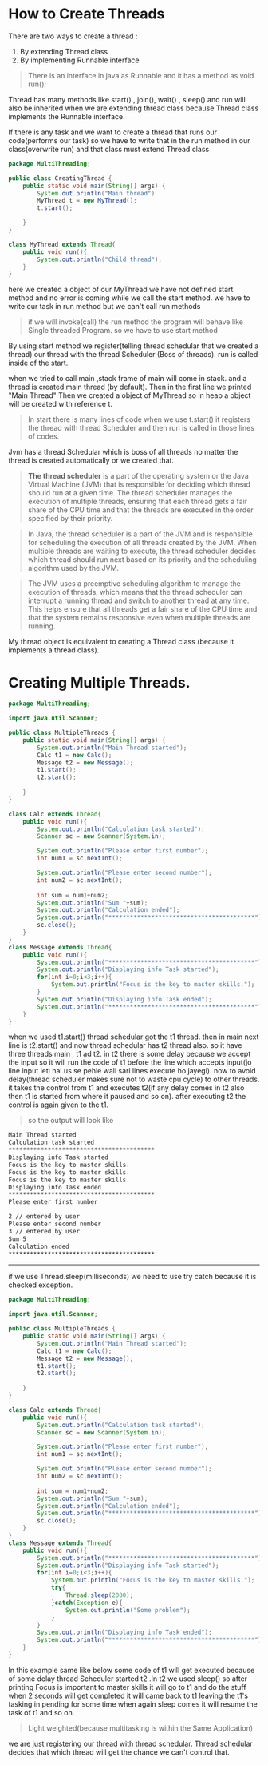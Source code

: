 # How to Create Threads
There are two ways to create a thread :
1. By extending Thread class
2. By implementing Runnable interface

> There is an interface in java as Runnable and it has a method as void run();

Thread has many methods like start() , join(), wait() , sleep() and run will also be inherited when we are extending thread class because Thread class implements the Runnable interface.

If there is any task and we want to create a thread that runs our code(performs our task) so we have to write that in the run method in our class(overwrite run) and that class must extend Thread class
```java
package MultiThreading;

public class CreatingThread {
    public static void main(String[] args) {
        System.out.println("Main thread")
        MyThread t = new MyThread();
        t.start();

    }
}

class MyThread extends Thread{
    public void run(){
        System.out.println("Child thread");
    }
}
```

here we created a object of our MyThread we have not defined start method and no error is coming while we call the start method. we have to write our task in run method but we can't call run methods
> if we will invoke(call) the run method the program will behave like Single threaded Program. so we have to use start method

By using start method we register(telling thread schedular that we created a thread) our thread with the  thread Scheduler (Boss of threads). 
run is called inside of the start.


when we tried to call main ,stack frame of main will come in stack. and a thread is created main thread (by default).
Then in the first line we printed "Main Thread"
Then we created a object of MyThread so in heap a object will be created with reference t.

> In start there is many lines of code when we use t.start() it registers the thread with thread Scheduler and then run is called in those lines of codes.

Jvm has a thread Schedular which is boss of all threads no matter the thread is created automatically or we created that.
> **The thread scheduler** is a part of the operating system or the Java Virtual Machine (JVM) that is responsible for deciding which thread should run at a given time. The thread scheduler manages the execution of multiple threads, ensuring that each thread gets a fair share of the CPU time and that the threads are executed in the order specified by their priority. 

> In Java, the thread scheduler is a part of the JVM and is responsible for scheduling the execution of all threads created by the JVM. When multiple threads are waiting to execute, the thread scheduler decides which thread should run next based on its priority and the scheduling algorithm used by the JVM.

> The JVM uses a preemptive scheduling algorithm to manage the execution of threads, which means that the thread scheduler can interrupt a running thread and switch to another thread at any time. This helps ensure that all threads get a fair share of the CPU time and that the system remains responsive even when multiple threads are running.

My thread object is equivalent to creating a Thread class (because it implements a thread class).

# Creating Multiple Threads.

```java
package MultiThreading;

import java.util.Scanner;

public class MultipleThreads {
    public static void main(String[] args) {
        System.out.println("Main Thread started");
        Calc t1 = new Calc();
        Message t2 = new Message();
        t1.start();
        t2.start();
        
    }
}

class Calc extends Thread{
    public void run(){
        System.out.println("Calculation task started");
        Scanner sc = new Scanner(System.in);

        System.out.println("Please enter first number");
        int num1 = sc.nextInt();

        System.out.println("Please enter second number");
        int num2 = sc.nextInt();
        
        int sum = num1+num2;
        System.out.println("Sum "+sum);
        System.out.println("Calculation ended");
        System.out.println("*****************************************");
        sc.close();
    }
}
class Message extends Thread{
    public void run(){
        System.out.println("*****************************************");
        System.out.println("Displaying info Task started");
        for(int i=0;i<3;i++){
            System.out.println("Focus is the key to master skills.");
        }
        System.out.println("Displaying info Task ended");
        System.out.println("*****************************************");
    }
}
```

when we used t1.start() thread schedular got the t1 thread. then in main next line is t2.start()  and now thread schedular has t2 thread also. so it have three threads main , t1 ad t2. 
in t2 there is some delay because we accept the input so it will run the code of t1 before the line which accepts input(jo line input leti hai us se pehle wali sari lines execute ho jayegi). now to avoid delay(thread scheduler makes sure not to waste cpu cycle) to other threads. it takes the control from t1 and executes t2(if any delay comes in t2 also then t1 is started from where it paused and so on). after executing t2 the control is again given to the t1.

> so the output will look like
```bash
Main Thread started
Calculation task started
*****************************************
Displaying info Task started
Focus is the key to master skills.
Focus is the key to master skills.
Focus is the key to master skills.
Displaying info Task ended
*****************************************
Please enter first number

2 // entered by user
Please enter second number
3 // entered by user
Sum 5
Calculation ended
*****************************************
```

___
if we use Thread.sleep(milliseconds) we need to use try catch because it is checked exception.
```java
package MultiThreading;

import java.util.Scanner;

public class MultipleThreads {
    public static void main(String[] args) {
        System.out.println("Main Thread started");
        Calc t1 = new Calc();
        Message t2 = new Message();
        t1.start();
        t2.start();
        
    }
}

class Calc extends Thread{
    public void run(){
        System.out.println("Calculation task started");
        Scanner sc = new Scanner(System.in);

        System.out.println("Please enter first number");
        int num1 = sc.nextInt();

        System.out.println("Please enter second number");
        int num2 = sc.nextInt();
        
        int sum = num1+num2;
        System.out.println("Sum "+sum);
        System.out.println("Calculation ended");
        System.out.println("*****************************************");
        sc.close();
    }
}
class Message extends Thread{
    public void run(){
        System.out.println("*****************************************");
        System.out.println("Displaying info Task started");
        for(int i=0;i<3;i++){
            System.out.println("Focus is the key to master skills.");
            try{
                Thread.sleep(2000);
            }catch(Exception e){
                System.out.println("Some problem");
            }
        }
        System.out.println("Displaying info Task ended");
        System.out.println("*****************************************");
    }
}
```
In this example same like below some code of t1 will get executed because of some delay thread Scheduler started t2 .In t2 we used sleep() so after printing Focus is important to master skills it will go to t1 and do the stuff when 2 seconds will get completed it will came back to t1 leaving the t1's tasking in pending for some time when again sleep comes it will resume the task of t1 and so on.

> Light weighted(because multitasking is within the Same Application)

we are just registering our thread with thread schedular. Thread schedular decides that which thread will get the chance we can't control that.